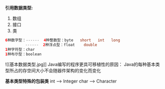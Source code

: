 
**引用数据类型:** 
1. 数组
2. 接口
3. 类


```java
6种数字型：------  4种整数型：byte   short   int   long
	     ------  2种浮点型：float    double
1种字符型：char
1种布尔型：boolean
```

![[基本数据类型.jpg]]
Java编写的程序更具可移植性的原因：
     Java的每种基本类型所占的存空间大小不会随器件架构的变化而变化
 
**基本类型特殊的包装类**
int  -->  Integer
char --> Character